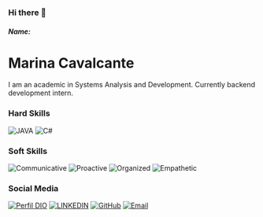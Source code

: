 ### Hi there 👋
##### Name:

# Marina Cavalcante
I am an academic in Systems Analysis and Development. Currently backend development intern.

### Hard Skills
![JAVA](https://img.shields.io/badge/JAVA-pink)
![C#](https://img.shields.io/badge/C#-pink)


### Soft Skills
![Communicative](https://img.shields.io/badge/Communicative-pink)
![Proactive](https://img.shields.io/badge/Proactive-pink)
![Organized](https://img.shields.io/badge/Organized-pink)
![Empathetic](https://img.shields.io/badge/Empathetic-pink)

### Social Media
[![Perfil DIO](https://img.shields.io/badge/DIO-pink)](https://www.dio.me/users/cavalcantemarina20)
[![LINKEDIN](https://img.shields.io/badge/Linkedin-pink)](https://www.linkedin.com/in/marina-cavalcante-227589133/)
[![GitHub](https://img.shields.io/badge/GitHub-pink)](https://github.com/SouzaCMarina)
[![Email](https://img.shields.io/badge/Email-pink)](mailto:cavalcantemarina20@gmail.com)
